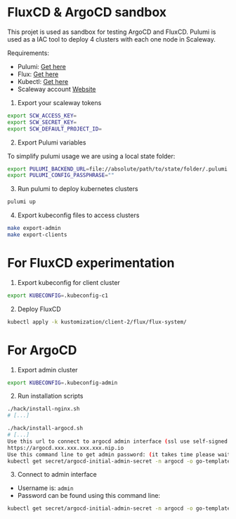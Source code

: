 # FluxCD & ArgoCD sandbox

This projet is used as sandbox for testing ArgoCD and FluxCD.
Pulumi is used as a IAC tool to deploy 4 clusters with each one node in Scaleway.

Requirements:
- Pulumi: [Get here](https://www.pulumi.com/docs/install/)
- Flux: [Get here](https://fluxcd.io/flux/installation/)
- Kubectl: [Get here](https://kubernetes.io/fr/docs/tasks/tools/install-kubectl/)
- Scaleway account [Website](https://www.scaleway.com/en/)

1. Export your scaleway tokens

```sh
export SCW_ACCESS_KEY=
export SCW_SECRET_KEY=
export SCW_DEFAULT_PROJECT_ID=
```

2. Export Pulumi variables

To simplify pulumi usage we are using a local state folder:

```sh
export PULUMI_BACKEND_URL=file://absolute/path/to/state/folder/.pulumi
export PULUMI_CONFIG_PASSPHRASE=""
```

3. Run pulumi to deploy kubernetes clusters

```sh
pulumi up
```

4. Export kubeconfig files to access clusters

```sh
make export-admin
make export-clients
```

# For FluxCD experimentation

1. Export kubeconfig for client cluster

```sh
export KUBECONFIG=.kubeconfig-c1
```

2. Deploy FluxCD

```sh
kubectl apply -k kustomization/client-2/flux/flux-system/ 
```

# For ArgoCD

1. Export admin cluster

```sh
export KUBECONFIG=.kubeconfig-admin
```

2. Run installation scripts

```sh
./hack/install-nginx.sh
# [...]

./hack/install-argocd.sh
# [...]
Use this url to connect to argocd admin interface (ssl use self-signed certificate)
https://argocd.xxx.xxx.xxx.xxx.nip.io
Use this command line to get admin password: (it takes time please wait a little bit)
kubectl get secret/argocd-initial-admin-secret -n argocd -o go-template='{{.data.password}}' | base64 -d
```

3. Connect to admin interface

- Username is: `admin`
- Password can be found using this command line:
```sh
kubectl get secret/argocd-initial-admin-secret -n argocd -o go-template='{{.data.password}}' | base64 -d
```



